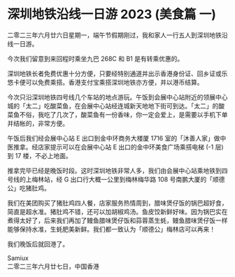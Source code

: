 # 深圳地铁沿线一日游 2023 (美食篇 一)

二零二三年六月廿六日星期一，端午节假期刚过，我和家人一行五人到深圳地铁沿线一日游。

今次我们留意到来回程时乘坐九巴 268C 和 B1 是有转乘优惠的。

深圳地铁长者免费优惠十分方便，只要经特别通道并出示香港身份证、回乡证或乐悠卡便可以免费乘搭。香港支付宝乘搭深圳地铁亦方便，并以港币结算。

今次只沿深圳地铁四号线几个车站的地点游玩。午饭到会展中心站附近的领展中心城的「太二」吃酸菜鱼，在会展中心站经连城新天地地下街可到达。「太二」的酸菜鱼不俗，我吃了几次了，酸菜鱼有一份香味，你一定会爱上，是需要以手机下单并结帐的，非常方便。

午饭后我们经会展中心站 E 出口到金中环商务大楼厦 1716 室的「沐善人家」做中医推拿。经店家提示可以在会展中心站 E 出口的金中环美食广场乘搭电梯 (-1 层) 到 17 楼，不必上地面。

推拿完毕已经是晚饭时段。这时深圳地铁非常人多，我们由会展中心站乘地铁到四号线的上梅林站，经 G 出口行大概一公里到梅林梅华路 108 号南鹏大厦的「顺德公」吃猪肚鸡。

我们在美团购买了猪肚鸡四人餐，店家服务热情周到，腊味煲仔饭的锅巴超好食，简直是超水准。猪肚鸡不错，还可以加胡椒鸡汤。鱼皮饺新鲜好味。因为锅巴实在煮得太好了，后来我们再加了鳗鱼腊味煲仔饭和蒜蓉蒸生蚝，鳗鱼腊味煲仔饭一样能够保持水准，生蚝肥美新鲜。我们都一致认为「顺德公」梅林店可以再来！

我们晚饭后就回港了。

Samiux    
二零二三年六月廿七日，中国香港    
